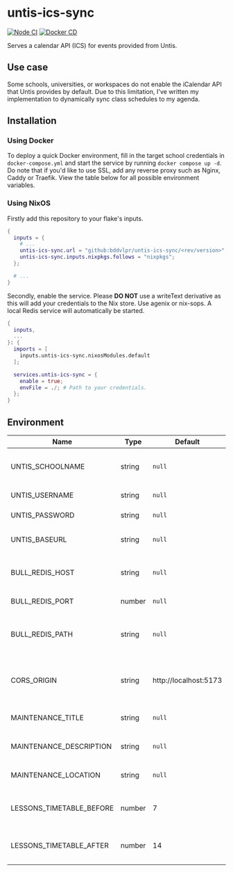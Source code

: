 # untis-ics-sync

[![Node CI](https://github.com/bddvlpr/untis-ics-sync/actions/workflows/node-ci.yaml/badge.svg)](https://github.com/bddvlpr/untis-ics-sync/actions/workflows/node-ci.yaml) [![Docker CD](https://github.com/bddvlpr/untis-ics-sync/actions/workflows/docker-cd.yaml/badge.svg)](https://github.com/bddvlpr/untis-ics-sync/actions/workflows/docker-cd.yaml)

Serves a calendar API (ICS) for events provided from Untis.

## Use case

Some schools, universities, or workspaces do not enable the iCalendar API that Untis provides by default. Due to this limitation, I've written my implementation to dynamically sync class schedules to my agenda.

## Installation

### Using Docker

To deploy a quick Docker environment, fill in the target school credentials in `docker-compose.yml` and start the service by running `docker compose up -d`. Do note that if you'd like to use SSL, add any reverse proxy such as Nginx, Caddy or Traefik. View the table below for all possible environment variables.

### Using NixOS

Firstly add this repository to your flake's inputs.
```nix
{
  inputs = {
    # ...
    untis-ics-sync.url = "github:bddvlpr/untis-ics-sync/<rev/version>";
    untis-ics-sync.inputs.nixpkgs.follows = "nixpkgs";
  };

  # ...
}
```

Secondly, enable the service. Please **DO NOT** use a writeText derivative as this will add your credentials to the Nix store. Use agenix or nix-sops. A local Redis service will automatically be started.
```nix
{
  inputs,
  ...
}: {
  imports = [
    inputs.untis-ics-sync.nixosModules.default
  ];

  services.untis-ics-sync = {
    enable = true;
    envFile = ./; # Path to your credentials.
  };
}
```

## Environment
| Name | Type | Default | Description |
| - | - | - | - |
| UNTIS_SCHOOLNAME | string | `null` | The school's (Untis) service name. |
| UNTIS_USERNAME | string | `null` | The school's user name. |
| UNTIS_PASSWORD | string | `null` | The school's password. |
| UNTIS_BASEURL | string | `null` | The school's (Untis) base-url. |
| BULL_REDIS_HOST | string | `null` | The Redis service hostname or address. |
| BULL_REDIS_PORT | number | `null` | The Redis service port. |
| BULL_REDIS_PATH | string | `null` | The Redis service path for Unix socket connection. |
| CORS_ORIGIN | string | http://localhost:5173 | CORS Origin header to be sent for untis-ics-sync-ui. |
| MAINTENANCE_TITLE | string | `null` | Maintenance notification title. |
| MAINTENANCE_DESCRIPTION | string | `null` | Maintenance notification description. |
| MAINTENANCE_LOCATION | string | `null` | Maintenance notification location. |
| LESSONS_TIMETABLE_BEFORE | number | 7 | The amount of days to fetch before today. |
| LESSONS_TIMETABLE_AFTER | number | 14 | The amount of days to fetch after today. |
